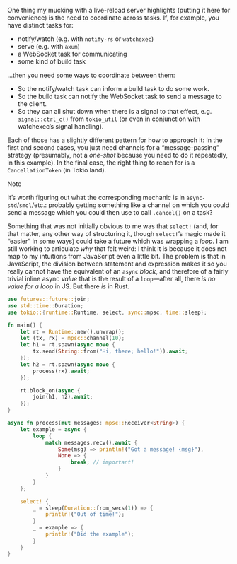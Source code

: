 One thing my mucking with a live-reload server highlights (putting it here for convenience) is the need to coordinate across tasks. If, for example, you have distinct tasks for:

- notify/watch (e.g. with `notify-rs` or `watchexec`)
- serve (e.g. with `axum`)
- a WebSocket task for communicating
- some kind of build task

…then you need some ways to coordinate between them:

- So the notify/watch task can inform a build task to do some work.
- So the build task can notify the WebSocket task to send a message to the client.
- So they can all shut down when there is a signal to that effect, e.g. `signal::ctrl_c()` from `tokio_util` (or even in conjunction with watchexec’s signal handling).

Each of those has a slightly different pattern for how to approach it: In the first and second cases, you just need channels for a “message-passing” strategy (presumably, not a *one-shot* because you need to do it repeatedly, in this example). In the final case, the right thing to reach for is a `CancellationToken` (in Tokio land).

> [!note]
> It’s worth figuring out what the corresponding mechanic is in `async-std`/`smol`/etc.: probably getting something like a channel on which you could send a message which you could then use to call `.cancel()` on a task?

Something that was not initially obvious to me was that `select!` (and, for that matter, any other way of structuring it, though `select!`’s magic made it “easier” in some ways) could take a future which was wrapping a *loop*. I am still working to articulate *why* that felt weird: I think it is because it does not map to my intuitions from JavaScript even a little bit. The problem is that in JavaScript, the division between statement and expression makes it so you really cannot have the equivalent of an `async` *block*, and therefore of a fairly trivial inline async *value* that is the result of a `loop`—after all, there *is no value for a loop* in JS. But there *is* in Rust.

```rust
use futures::future::join;
use std::time::Duration;
use tokio::{runtime::Runtime, select, sync::mpsc, time::sleep};

fn main() {
    let rt = Runtime::new().unwrap();
    let (tx, rx) = mpsc::channel(10);
    let h1 = rt.spawn(async move {
        tx.send(String::from("Hi, there; hello!")).await;
    });
    let h2 = rt.spawn(async move {
        process(rx).await;
    });

    rt.block_on(async {
        join(h1, h2).await;
    });
}

async fn process(mut messages: mpsc::Receiver<String>) {
    let example = async {
        loop {
            match messages.recv().await {
                Some(msg) => println!("Got a message! {msg}"),
                None => {
                    break; // important!
                }
            }
        }
    };

    select! {
        _ = sleep(Duration::from_secs(1)) => {
            println!("Out of time!");
        }
        _ = example => {
            println!("Did the example");
        }
    }
}
```
